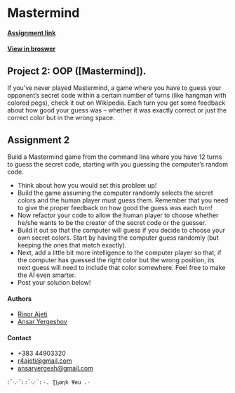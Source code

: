 # Mastermind

#### [Assignment link](https://www.theodinproject.com/courses/ruby-programming/lessons/oop)

#### [View in broswer](https://r4ajeti.github.io/Mastermind/)

## Project 2: OOP ([Mastermind]).

If you’ve never played Mastermind, a game where you have to guess your opponent’s secret code within a certain number of turns (like hangman with colored pegs), check it out on Wikipedia. Each turn you get some feedback about how good your guess was – whether it was exactly correct or just the correct color but in the wrong space.

## Assignment 2

Build a Mastermind game from the command line where you have 12 turns to guess the secret code, starting with you guessing the computer’s random code.
* Think about how you would set this problem up!
* Build the game assuming the computer randomly selects the secret colors and the human player must guess them. Remember that you need to give the proper feedback on how good the guess was each turn!
* Now refactor your code to allow the human player to choose whether he/she wants to be the creator of the secret code or the guesser.
* Build it out so that the computer will guess if you decide to choose your own secret colors. Start by having the computer guess randomly (but keeping the ones that match exactly).
* Next, add a little bit more intelligence to the computer player so that, if the computer has guessed the right color but the wrong position, its next guess will need to include that color somewhere. Feel free to make the AI even smarter.
* Post your solution below!



#### Authors
* [Rinor Ajeti](https://github.com/R4Ajeti)
* [Ansar Yergeshov](https://github.com/ansaryergesh)

#### Contact
* +383 44903320
* r4ajeti@gmail.com
* ansaryergesh@gmail.com

:¨·.·¨:   :¨·.·¨:
`·. ƮϦαɳk Ψөu .·`
